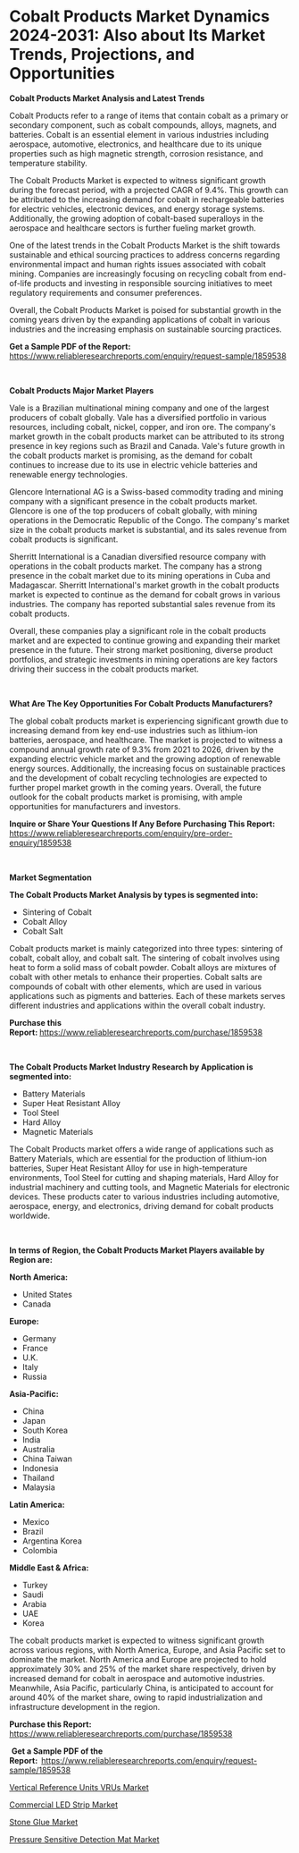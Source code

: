 <p><h1>Cobalt Products Market Dynamics 2024-2031: Also about Its Market Trends, Projections, and Opportunities</h1></p><p><strong>Cobalt Products Market Analysis and Latest Trends</strong></p>
<p><p>Cobalt Products refer to a range of items that contain cobalt as a primary or secondary component, such as cobalt compounds, alloys, magnets, and batteries. Cobalt is an essential element in various industries including aerospace, automotive, electronics, and healthcare due to its unique properties such as high magnetic strength, corrosion resistance, and temperature stability.</p><p>The Cobalt Products Market is expected to witness significant growth during the forecast period, with a projected CAGR of 9.4%. This growth can be attributed to the increasing demand for cobalt in rechargeable batteries for electric vehicles, electronic devices, and energy storage systems. Additionally, the growing adoption of cobalt-based superalloys in the aerospace and healthcare sectors is further fueling market growth.</p><p>One of the latest trends in the Cobalt Products Market is the shift towards sustainable and ethical sourcing practices to address concerns regarding environmental impact and human rights issues associated with cobalt mining. Companies are increasingly focusing on recycling cobalt from end-of-life products and investing in responsible sourcing initiatives to meet regulatory requirements and consumer preferences.</p><p>Overall, the Cobalt Products Market is poised for substantial growth in the coming years driven by the expanding applications of cobalt in various industries and the increasing emphasis on sustainable sourcing practices.</p></p>
<p><strong>Get a Sample PDF of the Report:&nbsp;</strong> <a href="https://www.reliableresearchreports.com/enquiry/request-sample/1859538">https://www.reliableresearchreports.com/enquiry/request-sample/1859538</a></p>
<p>&nbsp;</p>
<p><strong>Cobalt Products Major Market Players</strong></p>
<p><p>Vale is a Brazilian multinational mining company and one of the largest producers of cobalt globally. Vale has a diversified portfolio in various resources, including cobalt, nickel, copper, and iron ore. The company's market growth in the cobalt products market can be attributed to its strong presence in key regions such as Brazil and Canada. Vale's future growth in the cobalt products market is promising, as the demand for cobalt continues to increase due to its use in electric vehicle batteries and renewable energy technologies.</p><p>Glencore International AG is a Swiss-based commodity trading and mining company with a significant presence in the cobalt products market. Glencore is one of the top producers of cobalt globally, with mining operations in the Democratic Republic of the Congo. The company's market size in the cobalt products market is substantial, and its sales revenue from cobalt products is significant.</p><p>Sherritt International is a Canadian diversified resource company with operations in the cobalt products market. The company has a strong presence in the cobalt market due to its mining operations in Cuba and Madagascar. Sherritt International's market growth in the cobalt products market is expected to continue as the demand for cobalt grows in various industries. The company has reported substantial sales revenue from its cobalt products.</p><p>Overall, these companies play a significant role in the cobalt products market and are expected to continue growing and expanding their market presence in the future. Their strong market positioning, diverse product portfolios, and strategic investments in mining operations are key factors driving their success in the cobalt products market.</p></p>
<p>&nbsp;</p>
<p><strong>What Are The Key Opportunities For Cobalt Products Manufacturers?</strong></p>
<p><p>The global cobalt products market is experiencing significant growth due to increasing demand from key end-use industries such as lithium-ion batteries, aerospace, and healthcare. The market is projected to witness a compound annual growth rate of 9.3% from 2021 to 2026, driven by the expanding electric vehicle market and the growing adoption of renewable energy sources. Additionally, the increasing focus on sustainable practices and the development of cobalt recycling technologies are expected to further propel market growth in the coming years. Overall, the future outlook for the cobalt products market is promising, with ample opportunities for manufacturers and investors.</p></p>
<p><strong>Inquire or Share Your Questions If Any Before Purchasing This Report:</strong> <a href="https://www.reliableresearchreports.com/enquiry/pre-order-enquiry/1859538">https://www.reliableresearchreports.com/enquiry/pre-order-enquiry/1859538</a></p>
<p>&nbsp;</p>
<p><strong>Market Segmentation</strong></p>
<p><strong>The Cobalt Products Market Analysis by types is segmented into:</strong></p>
<p><ul><li>Sintering of Cobalt</li><li>Cobalt Alloy</li><li>Cobalt Salt</li></ul></p>
<p><p>Cobalt products market is mainly categorized into three types: sintering of cobalt, cobalt alloy, and cobalt salt. The sintering of cobalt involves using heat to form a solid mass of cobalt powder. Cobalt alloys are mixtures of cobalt with other metals to enhance their properties. Cobalt salts are compounds of cobalt with other elements, which are used in various applications such as pigments and batteries. Each of these markets serves different industries and applications within the overall cobalt industry.</p></p>
<p><strong>Purchase this Report:&nbsp;</strong><a href="https://www.reliableresearchreports.com/purchase/1859538">https://www.reliableresearchreports.com/purchase/1859538</a></p>
<p>&nbsp;</p>
<p><strong>The Cobalt Products Market Industry Research by Application is segmented into:</strong></p>
<p><ul><li>Battery Materials</li><li>Super Heat Resistant Alloy</li><li>Tool Steel</li><li>Hard Alloy</li><li>Magnetic Materials</li></ul></p>
<p><p>The Cobalt Products market offers a wide range of applications such as Battery Materials, which are essential for the production of lithium-ion batteries, Super Heat Resistant Alloy for use in high-temperature environments, Tool Steel for cutting and shaping materials, Hard Alloy for industrial machinery and cutting tools, and Magnetic Materials for electronic devices. These products cater to various industries including automotive, aerospace, energy, and electronics, driving demand for cobalt products worldwide.</p></p>
<p>&nbsp;</p>
<p><strong>In terms of Region, the Cobalt Products Market Players available by Region are:</strong></p>
<p>
    <p> <strong> North America: </strong>
        <ul>
            <li>United States</li>
            <li>Canada</li>
        </ul>
        </p> 
    <p> <strong> Europe: </strong>
        <ul>
            <li>Germany</li>
            <li>France</li>
            <li>U.K.</li>
            <li>Italy</li>
            <li>Russia</li>
        </ul>
        </p> 
    <p> <strong> Asia-Pacific: </strong>
        <ul>
            <li>China</li>
            <li>Japan</li>
            <li>South Korea</li>
            <li>India</li>
            <li>Australia</li>
            <li>China Taiwan</li>
            <li>Indonesia</li>
            <li>Thailand</li>
            <li>Malaysia</li>
        </ul>
        </p> 
    <p> <strong> Latin America: </strong>
        <ul>
            <li>Mexico</li>
            <li>Brazil</li>
            <li>Argentina Korea</li>
            <li>Colombia</li>
        </ul>
        </p> 
    <p> <strong> Middle East & Africa: </strong>
        <ul>
            <li>Turkey</li>
            <li>Saudi</li>
            <li>Arabia</li>
            <li>UAE</li>
            <li>Korea</li>
        </ul>
    </p>
    </p>
<p><p>The cobalt products market is expected to witness significant growth across various regions, with North America, Europe, and Asia Pacific set to dominate the market. North America and Europe are projected to hold approximately 30% and 25% of the market share respectively, driven by increased demand for cobalt in aerospace and automotive industries. Meanwhile, Asia Pacific, particularly China, is anticipated to account for around 40% of the market share, owing to rapid industrialization and infrastructure development in the region.</p></p>
<p><strong>Purchase this Report: </strong><a href="https://www.reliableresearchreports.com/purchase/1859538">https://www.reliableresearchreports.com/purchase/1859538</a></p>
<p>&nbsp;<strong>Get a Sample PDF of the Report:&nbsp;&nbsp;</strong><a href="https://www.reliableresearchreports.com/enquiry/request-sample/1859538">https://www.reliableresearchreports.com/enquiry/request-sample/1859538</a></p>
<p><strong></strong></p>
<p><p><a href="https://issuu.com/reportprime-2/docs/vertical-reference-units-vrus-market-size-2030.ppt">Vertical Reference Units VRUs Market</a></p><p><a href="https://github.com/beatblasta/Market-Research-Report-List-2/blob/main/commercial-led-strip-market.md">Commercial LED Strip Market</a></p><p><a href="https://github.com/angelajermaine/Market-Research-Report-List-2/blob/main/stone-glue-market.md">Stone Glue Market</a></p><p><a href="https://issuu.com/reportprime-2/docs/pressure-sensitive-detection-mat-ma_c71af5c44c67b9">Pressure Sensitive Detection Mat Market</a></p></p>